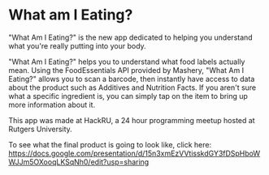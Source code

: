 What am I Eating?
=================

"What Am I Eating?" is the new app dedicated to helping you understand what you're really putting into your body.

"What Am I Eating?" helps you to understand what food labels actually mean. Using the FoodEssentials API provided by Mashery, "What Am I Eating?" allows you to scan a barcode, then instantly have access to data about the product such as Additives and Nutrition Facts. If you aren't sure what a specific ingredient is, you can simply tap on the item to bring up more information about it. 

This app was made at HackRU, a 24 hour programming meetup hosted at Rutgers University. 

To see what the final product is going to look like, click here:
https://docs.google.com/presentation/d/15n3xmEzVVtisskdGY3fDSpHboWWJJm5OXooqLKSqNh0/edit?usp=sharing
